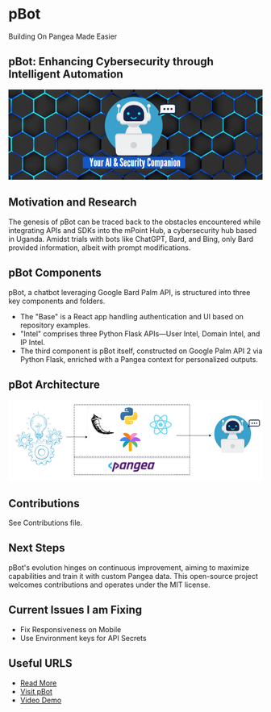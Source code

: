 # pBot
Building On Pangea Made Easier

## pBot: Enhancing Cybersecurity through Intelligent Automation
![Overview](OVERVIEW.PNG)

## Motivation and Research

The genesis of pBot can be traced back to the obstacles encountered while integrating APIs and SDKs into the mPoint Hub, a cybersecurity hub based in Uganda. Amidst trials with bots like ChatGPT, Bard, and Bing, only Bard provided information, albeit with prompt modifications.

## pBot Components

pBot, a chatbot leveraging Google Bard Palm API, is structured into three key components and folders. 

-  The "Base" is a React app handling authentication and UI based on repository examples. 
- "Intel" comprises three Python Flask APIs—User Intel, Domain Intel, and IP Intel.  
- The third component is pBot itself, constructed on Google Palm API 2 via Python Flask, enriched with a Pangea context for personalized outputs.

## pBot Architecture
![pBotLocal Image](pBot.png)


## Contributions
See Contributions file.

## Next Steps

pBot's evolution hinges on continuous improvement, aiming to maximize capabilities and train it with custom Pangea data. This open-source project welcomes contributions and operates under the MIT license.

## Current Issues I am Fixing
- Fix Responsiveness on Mobile
- Use Environment keys for API Secrets

## Useful URLS

- [Read More](https://blog.octachart.com/crafting-pbot-as-a-pinnacle-ai-assitant-for-the-pangea-community)  
- [Visit pBot](https://pangeabot.surge.sh/)  
- [Video Demo](https://www.youtube.com/watch?v=mGrxvCZlnBg)
